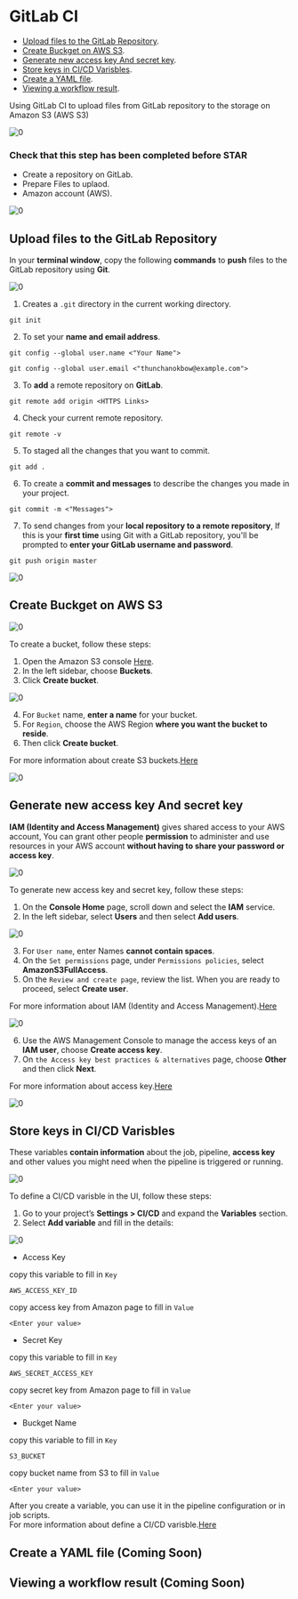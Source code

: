 # GitLab CI
- [Upload files to the GitLab Repository](sections/02-gitlab-ci.md#).<br>
- [Create Buckget on AWS S3](sections/02-gitlab-ci.md#).<br>
- [Generate new access key And secret key](sections/02-gitlab-ci.md#).<br>
- [Store keys in CI/CD Varisbles](sections/02-gitlab-ci.md#).<br>
- [Create a YAML file](sections/02-gitlab-ci.md#).<br>
- [Viewing a workflow result](sections/02-gitlab-ci.md#).<br>

Using GitLab CI to upload files from GitLab repository to the storage on Amazon S3 (AWS S3)

![0](/images/12.png)

### Check that this step has been completed before STAR
- Create a repository on GitLab.
- Prepare Files to uplaod.
- Amazon account (AWS).


![0](/images/10.png)

## Upload files to the GitLab Repository  

In your **terminal window**, copy the following **commands** to **push** files to the GitLab repository using **Git**.<br>

![0](/images/11.png)

1. Creates a `.git` directory in the current working directory. 
```
git init
```
2. To set your **name and email address**.
```
git config --global user.name <"Your Name">
```
```
git config --global user.email <"thunchanokbow@example.com">
```
3. To **add** a remote repository on **GitLab**.
```
git remote add origin <HTTPS Links>
```
4. Check your current remote repository.
```
git remote -v
```
5. To staged all the changes that you want to commit.
```
git add .
```
6. To create a **commit and messages** to describe the changes you made in your project.
```
git commit -m <"Messages">
```
7. To send changes from your **local repository to a remote repository**, If this is your **first time** using Git with a GitLab repository, you'll be prompted to **enter your GitLab username and password**.  
```
git push origin master
```
![0](/images/13.png)

## Create Buckget on AWS S3 

![0](/images/14.png)

To create a bucket, follow these steps:
1. Open the Amazon S3 console [Here](https://console.aws.amazon.com/s3/).
2. In the left sidebar, choose **Buckets**.
3. Click **Create bucket**.

![0](/images/15.png)

4. For `Bucket` name, **enter a name** for your bucket.
5. For `Region`, choose the AWS Region **where you want the bucket to reside**.
6. Then click **Create bucket**.

For more information about create S3 buckets.[Here](https://docs.aws.amazon.com/AmazonS3/latest/userguide/creating-bucket.html)   

![0](/images/16.png)

## Generate new access key And secret key 
**IAM (Identity and Access Management)** gives shared access to your AWS account, You can grant other people **permission** to administer and use resources in your AWS account **without having to share your password or access key**.

![0](/images/17.png)

To generate new access key and secret key, follow these steps:
1. On the **Console Home** page, scroll down and select the **IAM** service.
2. In the left sidebar, select **Users** and then select **Add users**.

![0](/images/18.png)

3. For `User name`, enter Names **cannot contain spaces**.
4. On the `Set permissions` page, under `Permissions policies`, select **AmazonS3FullAccess**.
5. On the `Review and create page`, review the list. When you are ready to proceed, select **Create user**.

For more information about IAM (Identity and Access Management).[Here](https://docs.aws.amazon.com/IAM/latest/UserGuide/getting-started.html)

![0](/images/19.png)

6. Use the AWS Management Console to manage the access keys of an **IAM user**, choose **Create access key**.
7. On `the Access key best practices & alternatives` page, choose **Other** and then click **Next**.

For more information about access key.[Here](https://docs.aws.amazon.com/IAM/latest/UserGuide/id_credentials_access-keys.html)

![0](/images/20.png)

## Store keys in CI/CD Varisbles 
These variables **contain information** about the job, pipeline, **access key** and other values you might need when the pipeline is triggered or running.<br>

![0](/images/21.png)

To define a CI/CD varisble in the UI, follow these steps:
1. Go to your project’s **Settings > CI/CD** and expand the **Variables** section.
2. Select **Add variable** and fill in the details:

![0](/images/22.png)

- Access Key <br>

copy this variable to fill in `Key`
```
AWS_ACCESS_KEY_ID
```
copy access key from Amazon page to fill in `Value`<br>
```
<Enter your value> 
```
- Secret Key <br>

copy this variable to fill in `Key`
```
AWS_SECRET_ACCESS_KEY
```
copy secret key from Amazon page to fill in `Value`<br>
```
<Enter your value> 
```
- Buckget Name <br>

copy this variable to fill in `Key`
```
S3_BUCKET
```
copy bucket name from S3 to fill in `Value`<br>
```
<Enter your value> 
```

After you create a variable, you can use it in the pipeline configuration or in job scripts.<br>
For more information about define a CI/CD varisble.[Here](https://docs.gitlab.com/ee/ci/variables/)

## Create a YAML file (Coming Soon)
## Viewing a workflow result (Coming Soon)
